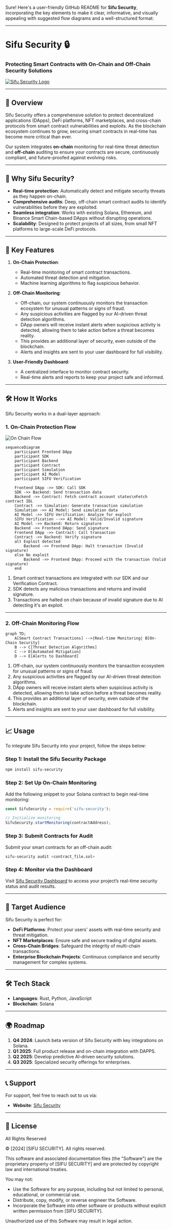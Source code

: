 Sure! Here's a user-friendly GitHub README for **Sifu Security**, incorporating the key elements to make it clear, informative, and visually appealing with suggested flow diagrams and a well-structured format:

---

# Sifu Security 🔒
### Protecting Smart Contracts with On-Chain and Off-Chain Security Solutions

[![Sifu Security Logo](https://sifusecurity.com/logo.png)](https://sifusecurity.com)

---

## 📜 **Overview**

Sifu Security offers a comprehensive solution to protect decentralized applications (DApps), DeFi platforms, NFT marketplaces, and cross-chain protocols from smart contract vulnerabilities and exploits. As the blockchain ecosystem continues to grow, securing smart contracts in real-time has become more critical than ever.

Our system integrates **on-chain** monitoring for real-time threat detection and **off-chain** auditing to ensure your contracts are secure, continuously compliant, and future-proofed against evolving risks.

---

## 🚀 **Why Sifu Security?**

- **Real-time protection**: Automatically detect and mitigate security threats as they happen on-chain.
- **Comprehensive audits**: Deep, off-chain smart contract audits to identify vulnerabilities before they are exploited.
- **Seamless integration**: Works with existing Solana, Ethereum, and Binance Smart Chain-based DApps without disrupting operations.
- **Scalability**: Designed to protect projects of all sizes, from small NFT platforms to large-scale DeFi protocols.

---

## 🎯 **Key Features**

1. **On-Chain Protection**: 
    - Real-time monitoring of smart contract transactions.
    - Automated threat detection and mitigation.
    - Machine learning algorithms to flag suspicious behavior.
   
2. **Off-Chain Monitoring**:
    - Off-chain, our system continuously monitors the transaction ecosystem for unusual patterns or signs of fraud.
    - Any suspicious activities are flagged by our AI-driven threat detection algorithms.
    - DApp owners will receive instant alerts when suspicious activity is detected, allowing them to take action before a threat becomes reality.
    - This provides an additional layer of security, even outside of the blockchain.
    - Alerts and insights are sent to your user dashboard for full visibility.
     
3. **User-Friendly Dashboard**:
    - A centralized interface to monitor contract security.
    - Real-time alerts and reports to keep your project safe and informed.

---

## 🛠️ **How It Works**

Sifu Security works in a dual-layer approach:

### **1. On-Chain Protection Flow**

![On Chain Flow](images/onchain_flow.png)


```mermaid
sequenceDiagram
    participant Frontend DApp
    participant SDK
    participant Backend
    participant Contract
    participant Simulation
    participant AI Model
    participant SIFU Verification
    
    Frontend DApp ->> SDK: Call SDK
    SDK ->> Backend: Send transaction data
    Backend ->> Contract: Fetch contract account states\nFetch contract IDL
    Contract ->> Simulation: Generate transaction simulation
    Simulation ->> AI Model: Send simulation data
    AI Model ->> SIFU Verification: Analyze for exploit
    SIFU Verification -->> AI Model: Valid/Invalid signature
    AI Model ->> Backend: Return signature
    Backend ->> Frontend DApp: Send signature
    Frontend DApp ->> Contract: Call transaction
    Contract ->> Backend: Verify signature
    alt Exploit detected
        Backend ->> Frontend DApp: Halt transaction (Invalid signature)
    else No exploit
        Backend ->> Frontend DApp: Proceed with the transaction (Valid signature)
    end
```

1. Smart contract transactions are integrated with our SDK and our Verification Contract.
2. SDK detects any malicious transactions and returns and invalid signature.
3. Transactions are halted on chain because of invalid signature due to AI detecting it's an exploit.

---

### **2. Off-Chain Monitoring Flow**

```mermaid
graph TD;
    A[Smart Contract Transactions] -->|Real-time Monitoring| B[On-Chain Security]
    B --> C[Threat Detection Algorithms]
    C --> D[Automated Mitigation]
    D --> E[Alerts to Dashboard]
```

1. Off-chain, our system continuously monitors the transaction ecosystem for unusual patterns or signs of fraud.
2. Any suspicious activities are flagged by our AI-driven threat detection algorithms.
3. DApp owners will receive instant alerts when suspicious activity is detected, allowing them to take action before a threat becomes reality.
4. This provides an additional layer of security, even outside of the blockchain.
5. Alerts and insights are sent to your user dashboard for full visibility.

---

## 📈 **Usage**

To integrate Sifu Security into your project, follow the steps below:

### **Step 1: Install the Sifu Security Package**

```bash
npm install sifu-security
```

### **Step 2: Set Up On-Chain Monitoring**

Add the following snippet to your Solana contract to begin real-time monitoring:

```js
const SifuSecurity = require('sifu-security');

// Initialize monitoring
SifuSecurity.startMonitoring(contractAddress);
```

### **Step 3: Submit Contracts for Audit**

Submit your smart contracts for an off-chain audit:

```bash
sifu-security audit <contract_file.sol>
```

### **Step 4: Monitor via the Dashboard**

Visit [Sifu Security Dashboard](https://dashboard.sifusecurity.com) to access your project’s real-time security status and audit results.

---

## 🎯 **Target Audience**

Sifu Security is perfect for:

- **DeFi Platforms**: Protect your users' assets with real-time security and threat mitigation.
- **NFT Marketplaces**: Ensure safe and secure trading of digital assets.
- **Cross-Chain Bridges**: Safeguard the integrity of multi-chain transactions.
- **Enterprise Blockchain Projects**: Continuous compliance and security management for complex systems.

---

## 🛠️ **Tech Stack**

- **Languages**: Rust, Python, JavaScript
- **Blockchain**: Solana

---

## 🌍 **Roadmap**

1. **Q4 2024**: Launch beta version of Sifu Security with key integrations on Solana.
2. **Q1 2025**: Full product release and on-chain integration with DAPPS.
3. **Q2 2025**: Develop predictive AI-driven security solutions.
4. **Q3 2025**: Specialized security offerings for enterprises.

---


## 📞 **Support**

For support, feel free to reach out to us via:

- **Website**: [Sifu Security](https://sifusecurity.com)

---

## 📜 **License**

All Rights Reserved

© [2024] [SIFU SECURITY]. All rights reserved.

This software and associated documentation files (the "Software") are the proprietary property of [SIFU SECURITY] and are protected by copyright law and international treaties.

You may not:

- Use the Software for any purpose, including but not limited to personal, educational, or commercial use.
- Distribute, copy, modify, or reverse engineer the Software.
- Incorporate the Software into other software or products without explicit written permission from [SIFU SECURITY].

Unauthorized use of this Software may result in legal action.
